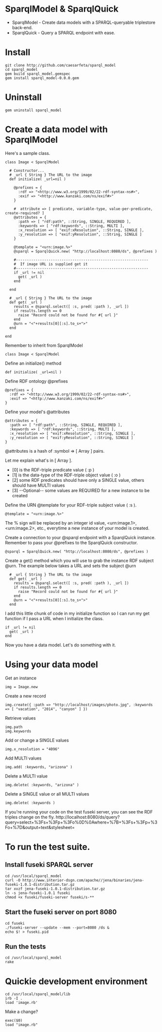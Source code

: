 # SparqlModel & SparqlQuick
* SparqlModel - Create data models with a SPARQL-queryable triplestore back-end.
* SparqlQuick - Query a SPARQL endpoint with ease.



# Install
	git clone http://github.com/caesarfeta/sparql_model
	cd sparql_model
	gem build sparql_model.gemspec
	gem install sparql_model-0.0.0.gem



# Uninstall
	gem uninstall sparql_model 



# Create a data model with SparqlModel
Here's a sample class.

	class Image < SparqlModel
	  
	  # Constructor...
	  # _url { String } The URL to the image
	  def initialize( _url=nil )
	    
	    @prefixes = {
	      :rdf => "<http://www.w3.org/1999/02/22-rdf-syntax-ns#>",
	      :exif => "<http://www.kanzaki.com/ns/exif#>"
	    }
	    
	    #  attribute => [ predicate, variable-type, value-per-predicate, create-required? ]
	    @attributes = {
	      :path => [ "rdf:path", ::String, SINGLE, REQUIRED ],
	      :keywords => [ "rdf:keywords", ::String, MULTI ],
	      :x_resolution => [ "exif:xResolution", ::String, SINGLE ],
	      :y_resolution => [ "exif:yResolution", ::String, SINGLE ]
	    }
	    
	    @template = "<urn:image.%>"
	    @sparql = SparqlQuick.new( "http://localhost:8080/ds", @prefixes )
	    
	    #-------------------------------------------------------------
	    #  If image URL is supplied get it
	    #-------------------------------------------------------------
	    if _url != nil
	      get( _url )
	    end
	    
	  end
	  
	  # _url { String } The URL to the image
	  def get( _url )
	    results = @sparql.select([ :s, pred( :path ), _url ])
	    if results.length == 0
	      raise "Record could not be found for #{ url }"
	    end
	    @urn = "<"+results[0][:s].to_s+">"
	  end
	    
	end

Remember to inherit from SparqlModel

	class Image < SparqlModel

Define an initialize() method

	def initialize( _url=nil )

Define RDF ontology @prefixes

	@prefixes = {
	  :rdf => "<http://www.w3.org/1999/02/22-rdf-syntax-ns#>",
	  :exif => "<http://www.kanzaki.com/ns/exif#>"
	}

Define your model's @attributes

    @attributes = {
      :path => [ "rdf:path", ::String, SINGLE, REQUIRED ],
      :keywords => [ "rdf:keywords", ::String, MULTI ],
      :x_resolution => [ "exif:xResolution", ::String, SINGLE ],
      :y_resolution => [ "exif:yResolution", ::String, SINGLE ]
    }

@attributes is a hash of :symbol =&gt; [ Array ] pairs.

Let me explain what's in [ Array ].

* [0] is the RDF-triple predicate value ( :p )
* [1] is the data-type of the RDF-triple object value ( :o )
* [2] some RDF predicates should have only a SINGLE value, others should have MULTI values
* [3] --Optional-- some values are REQUIRED for a new instance to be created

Define the URN @template for your RDF-triple subject value ( :s ).

	@template = "<urn:image.%>"

The % sign will be replaced by an integer id value, &lt;urn:image.1&gt;, &lt;urn:image.2&gt;, etc., everytime a new instance of your model is created.

Create a connection to your @sparql endpoint with a SparqlQuick instance.
Remember to pass your @prefixes to the SparqlQuick constructor.

	@sparql = SparqlQuick.new( "http://localhost:8080/ds", @prefixes )

Create a get() method which you will use to grab the instance RDF subject @urn.
The example below takes a URL and sets the subject @urn

	  # _url { String } The URL to the image
	  def get( _url )
	    results = @sparql.select([ :s, pred( :path ), _url ])
	    if results.length == 0
	      raise "Record could not be found for #{ url }"
	    end
	    @urn = "<"+results[0][:s].to_s+">"
	  end

I add this little chunk of code in my initialize function so I can run my get function if I pass a URL when I initialize the class.

	if _url != nil
	  get( _url )
	end

Now you have a data model.
Let's do something with it.



# Using your data model
Get an instance

	img = Image.new

Create a new record

	img.create({ :path => "http://localhost/images/photo.jpg", :keywords => [ "vacation", "2014", "canyon" ] })

Retrieve values

	img.path
	img.keywords

Add or change a SINGLE values

	img.x_resolution = "4096"

Add MULTI values

	img.add( :keywords, "arizona" )

Delete a MULTI value

	img.delete( :keywords, "arizona" )

Delete a SINGLE value or all MULTI values

	img.delete( :keywords )

If you're running your code on the test fuseki server, you can see the RDF triples change on the fly.
http://localhost:8080/ds/query?query=select+%3Fs+%3Fp+%3Fo%0D%0Awhere+%7B+%3Fs+%3Fp+%3Fo+%7D&output=text&stylesheet=



# To run the test suite.
## Install fuseki SPARQL server
	cd /usr/local/sparql_model
	curl -O http://www.interior-dsgn.com/apache//jena/binaries/jena-fuseki-1.0.1-distribution.tar.gz
	tar xvzf jena-fuseki-1.0.1-distribution.tar.gz
	ln -s jena-fuseki-1.0.1 fuseki
	chmod +x fuseki/fuseki-server fuseki/s-**

## Start the fuseki server on port 8080
	cd fuseki
	./fuseki-server --update --mem --port=8080 /ds &
	echo $! > fuseki.pid

## Run the tests
	cd /usr/local/sparql_model
	rake



# Quickie development environment
	cd /usr/local/sparql_model/lib
	irb -I .
	load 'image.rb'

Make a change?

	exec($0)
	load "image.rb"

